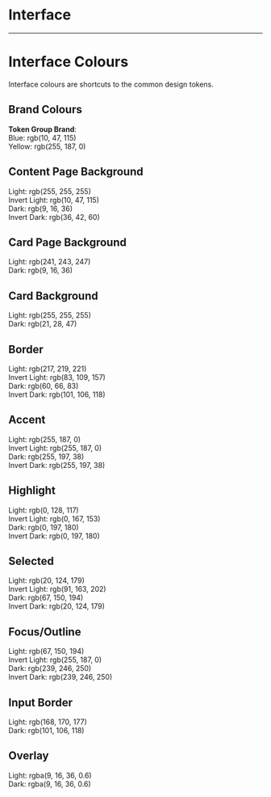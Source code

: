 
# Interface

---

# Interface Colours

Interface colours are shortcuts to the common design tokens.

## Brand Colours

  
**Token Group Brand**:    
Blue: rgb(10, 47, 115)  
Yellow: rgb(255, 187, 0)  


## Content Page Background

  
Light: rgb(255, 255, 255)  
Invert Light: rgb(10, 47, 115)  
Dark: rgb(9, 16, 36)  
Invert Dark: rgb(36, 42, 60)  


## Card Page Background

  
Light: rgb(241, 243, 247)  
Dark: rgb(9, 16, 36)  


## Card Background

  
Light: rgb(255, 255, 255)  
Dark: rgb(21, 28, 47)  


## Border

  
Light: rgb(217, 219, 221)  
Invert Light: rgb(83, 109, 157)  
Dark: rgb(60, 66, 83)  
Invert Dark: rgb(101, 106, 118)  


## Accent

  
Light: rgb(255, 187, 0)  
Invert Light: rgb(255, 187, 0)  
Dark: rgb(255, 197, 38)  
Invert Dark: rgb(255, 197, 38)  


## Highlight

  
Light: rgb(0, 128, 117)  
Invert Light: rgb(0, 167, 153)  
Dark: rgb(0, 197, 180)  
Invert Dark: rgb(0, 197, 180)  


## Selected

  
Light: rgb(20, 124, 179)  
Invert Light: rgb(91, 163, 202)  
Dark: rgb(67, 150, 194)  
Invert Dark: rgb(20, 124, 179)  


## Focus/Outline

  
Light: rgb(67, 150, 194)  
Invert Light: rgb(255, 187, 0)  
Dark: rgb(239, 246, 250)  
Invert Dark: rgb(239, 246, 250)  


## Input Border

  
Light: rgb(168, 170, 177)  
Dark: rgb(101, 106, 118)  


## Overlay

  
Light: rgba(9, 16, 36, 0.6)  
Dark: rgba(9, 16, 36, 0.6)  
